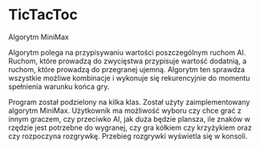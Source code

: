 # TicTacToc

Algorytm MiniMax

Algorytm polega na przypisywaniu wartości poszczególnym ruchom AI. Ruchom, które prowadzą do zwycięstwa przypisuje wartość dodatnią, a ruchom, które prowadzą do przegranej ujemną. Algorytm ten sprawdza wszystkie możliwe kombinacje i wykonuje się rekurencyjnie do momentu spełnienia warunku końca gry.

Program został podzielony na kilka klas. Został użyty zaimplementowany algorytm MiniMax. Użytkownik ma możliwość wyboru czy chce grać z innym graczem, czy przeciwko AI, jak duża będzie plansza, ile znaków w rzędzie jest potrzebne do wygranej, czy gra kółkiem czy krzyżykiem oraz czy rozpoczyna rozgrywkę. Przebieg rozgrywki wyświetla się w konsoli. 
